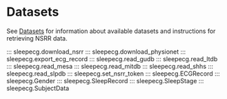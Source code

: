# Datasets

See [Datasets](../datasets.md) for information about available datasets and instructions for retrieving NSRR data.

::: sleepecg.download_nsrr
::: sleepecg.download_physionet
::: sleepecg.export_ecg_record
::: sleepecg.read_gudb
::: sleepecg.read_ltdb
::: sleepecg.read_mesa
::: sleepecg.read_mitdb
::: sleepecg.read_shhs
::: sleepecg.read_slpdb
::: sleepecg.set_nsrr_token
::: sleepecg.ECGRecord
::: sleepecg.Gender
::: sleepecg.SleepRecord
::: sleepecg.SleepStage
::: sleepecg.SubjectData
